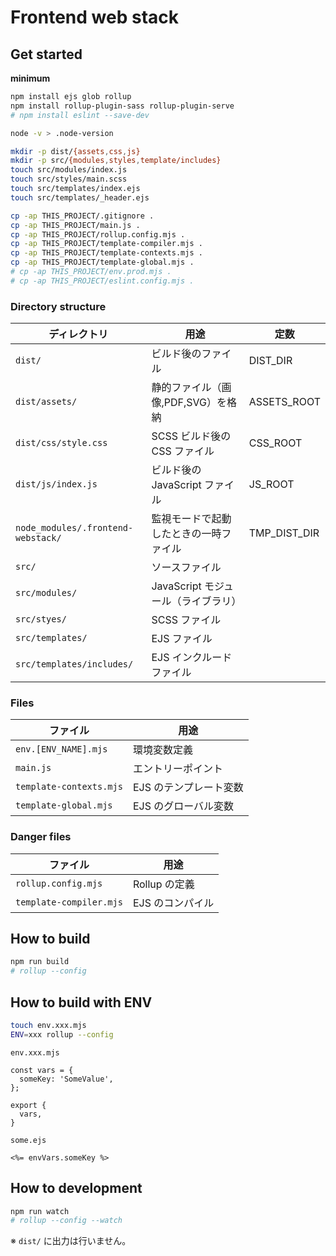 # Frontend web stack

## Get started

**minimum**

```bash
npm install ejs glob rollup
npm install rollup-plugin-sass rollup-plugin-serve
# npm install eslint --save-dev

node -v > .node-version

mkdir -p dist/{assets,css,js}
mkdir -p src/{modules,styles,template/includes}
touch src/modules/index.js
touch src/styles/main.scss
touch src/templates/index.ejs
touch src/templates/_header.ejs

cp -ap THIS_PROJECT/.gitignore .
cp -ap THIS_PROJECT/main.js .
cp -ap THIS_PROJECT/rollup.config.mjs .
cp -ap THIS_PROJECT/template-compiler.mjs .
cp -ap THIS_PROJECT/template-contexts.mjs .
cp -ap THIS_PROJECT/template-global.mjs .
# cp -ap THIS_PROJECT/env.prod.mjs .
# cp -ap THIS_PROJECT/eslint.config.mjs .
```

### Directory structure

| ディレクトリ                             | 用途                      | 定数           |
|------------------------------------|-------------------------|--------------|
| `dist/`                            | ビルド後のファイル               | DIST_DIR     |
| `dist/assets/`                     | 静的ファイル（画像,PDF,SVG）を格納   | ASSETS_ROOT  |
| `dist/css/style.css`               | SCSS ビルド後の CSS ファイル     | CSS_ROOT     |
| `dist/js/index.js`                 | ビルド後の JavaScript ファイル   | JS_ROOT      |
| `node_modules/.frontend-webstack/` | 監視モードで起動したときの一時ファイル     | TMP_DIST_DIR |
| `src/`                             | ソースファイル                 |              |
| `src/modules/`                     | JavaScript モジュール（ライブラリ） |              |
| `src/styes/`                       | SCSS ファイル               |              |
| `src/templates/`                   | EJS ファイル                |              |
| `src/templates/includes/`          | EJS インクルードファイル          |              |

### Files

| ファイル                    | 用途            |
|-------------------------|---------------|
| `env.[ENV_NAME].mjs`    | 環境変数定義        |
| `main.js`               | エントリーポイント     |
| `template-contexts.mjs` | EJS のテンプレート変数 |
| `template-global.mjs`   | EJS のグローバル変数  |

### Danger files

| ファイル                    | 用途         |
|-------------------------|------------|
| `rollup.config.mjs`     | Rollup の定義 |
| `template-compiler.mjs` | EJS のコンパイル |

## How to build

```bash
npm run build
# rollup --config
```

## How to build with ENV

```bash
touch env.xxx.mjs
ENV=xxx rollup --config
```

`env.xxx.mjs`
```:js
const vars = {
  someKey: 'SomeValue',
};

export {
  vars,
}
```

`some.ejs`
```ejs
<%= envVars.someKey %>
```

## How to development

```bash
npm run watch
# rollup --config --watch
```

※ `dist/` に出力は行いません。
